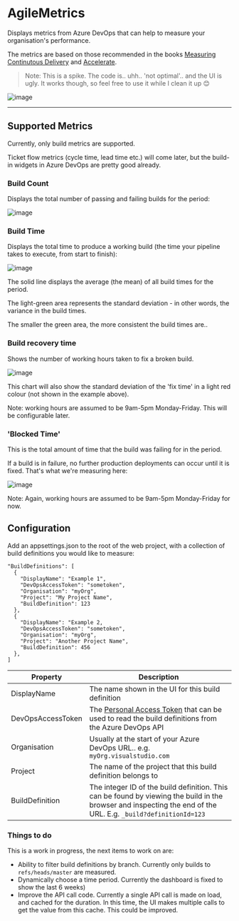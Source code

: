 # AgileMetrics

Displays metrics from Azure DevOps that can help to measure your organisation's performance.

The metrics are based on those recommended in the books [Measuring Continutous Delivery](https://www.amazon.co.uk/gp/product/B08LYZDPMK/ref=ppx_yo_dt_b_search_asin_title?ie=UTF8&psc=1) and [Accelerate](https://www.amazon.co.uk/Accelerate-Software-Performing-Technology-Organizations-ebook/dp/B07B9F83WM/ref=sr_1_1?crid=1FNSJVL7673IT&keywords=accelerate+book&qid=1656938480&s=digital-text&sprefix=accellerate+book%2Cdigital-text%2C75&sr=1-1).

> Note: This is a spike. The code is.. uhh.. 'not optimal'.. and the UI is ugly. It works though, so feel free to use it while I clean it up 😊


![image](https://user-images.githubusercontent.com/4059030/177156417-255348db-03c2-4c10-9bd7-834e8aefd90b.png)

----

## Supported Metrics

Currently, only build metrics are supported.

Ticket flow metrics (cycle time, lead time etc.) will come later, but the build-in widgets in Azure DevOps are pretty good already.

### Build Count

Displays the total number of passing and failing builds for the period:

![image](https://user-images.githubusercontent.com/4059030/177157433-ea734be1-6150-4703-82e3-bb93a7ccab5f.png)


### Build Time

Displays the total time to produce a working build (the time your pipeline takes to execute, from start to finish):

![image](https://user-images.githubusercontent.com/4059030/177157766-fe7d6d53-077b-4206-a599-ee96a73709e0.png)

The solid line displays the average (the mean) of all build times for the period.

The light-green area represents the standard deviation - in other words, the variance in the build times. 

The smaller the green area, the more consistent the build times are..

### Build recovery time

Shows the number of working hours taken to fix a broken build.

![image](https://user-images.githubusercontent.com/4059030/177158379-917f3546-00a9-4a25-8525-c63690a14b5f.png)

This chart will also show the standard deviation of the 'fix time' in a light red colour (not shown in the example above).

Note: working hours are assumed to be 9am-5pm Monday-Friday. This will be configurable later.

### 'Blocked Time'

This is the total amount of time that the build was failing for in the period.

If a build is in failure, no further production deployments can occur until it is fixed. That's what we're measuring here:

![image](https://user-images.githubusercontent.com/4059030/177158615-4a003a8a-9b85-4015-bfc0-79d1a46015ca.png)

Note: Again, working hours are assumed to be 9am-5pm Monday-Friday for now.



## Configuration

Add an appsettings.json to the root of the web project, with a collection of build definitions you would like to measure:

```
"BuildDefinitions": [
  {
    "DisplayName": "Example 1",
    "DevOpsAccessToken": "sometoken",
    "Organisation": "myOrg",
    "Project": "My Project Name",
    "BuildDefinition": 123
  },
  {
    "DisplayName": "Example 2,
    "DevOpsAccessToken": "sometoken",
    "Organisation": "myOrg",
    "Project": "Another Project Name",
    "BuildDefinition": 456
  },
]
 ```
 
| Property    | Description |
| ----------- | ----------- |
| DisplayName | The name shown in the UI for this build definition |
| DevOpsAccessToken | The [Personal Access Token](https://docs.microsoft.com/en-us/azure/devops/organizations/accounts/use-personal-access-tokens-to-authenticate?view=azure-devops&tabs=Windows) that can be used to read the build definitions from the  Azure DevOps API |
| Organisation | Usually at the start of your Azure DevOps URL.. e.g. `myOrg.visualstudio.com` |
| Project | The name of the project that this build definition belongs to |
| BuildDefinition | The integer ID of the build definition. This can be found by viewing the build in the browser and inspecting the end of the URL. E.g. `_build?definitionId=123` |


### Things to do

This is a work in progress, the next items to work on are:

- Ability to filter build definitions by branch. Currently only builds to `refs/heads/master` are measured.
- Dynamically choose a time period. Currently the dashboard is fixed to show the last 6 weeks)
- Improve the API call code. Currently a single API call is made on load, and cached for the duration. In this time, the UI makes multiple calls to get the value from this cache. This could be improved.
